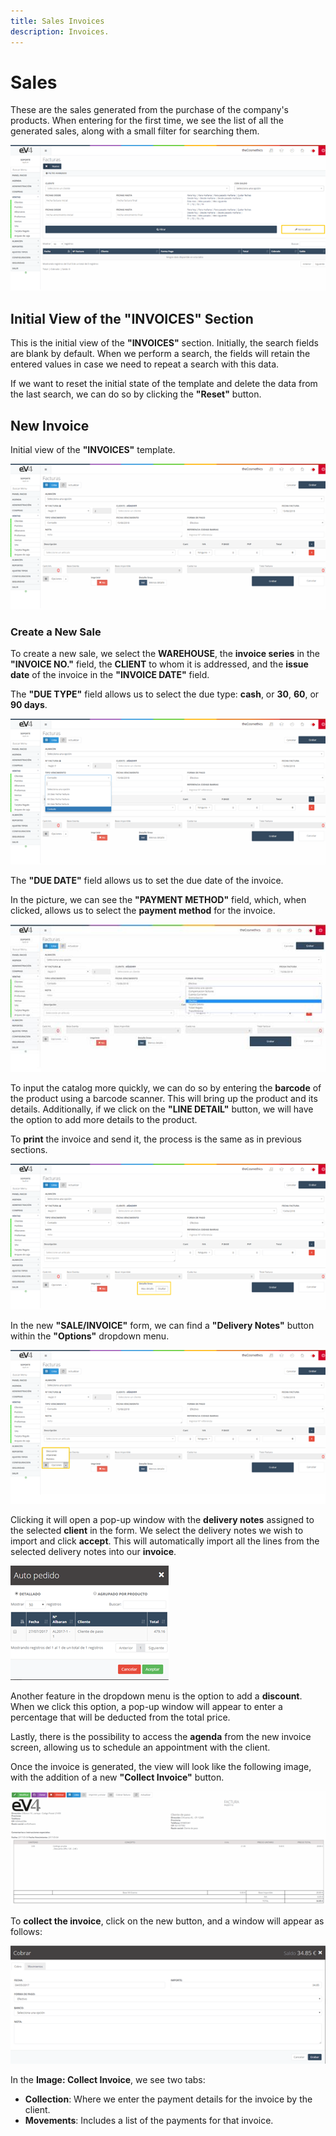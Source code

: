 ```yaml
---
title: Sales Invoices  
description: Invoices.
---
```


# Sales

These are the sales generated from the purchase of the company's products. When entering for the first time, we see the list of all the generated sales, along with a small filter for searching them.

![Image](../../../../assets/tu_empresa/ventas1.png)

## Initial View of the "INVOICES" Section

This is the initial view of the **"INVOICES"** section. Initially, the search fields are blank by default. When we perform a search, the fields will retain the entered values in case we need to repeat a search with this data.

If we want to reset the initial state of the template and delete the data from the last search, we can do so by clicking the **"Reset"** button.

## New Invoice

Initial view of the **"INVOICES"** template.

![Image](../../../../assets/tu_empresa/ventas2.png)

### Create a New Sale

To create a new sale, we select the **WAREHOUSE**, the **invoice series** in the **"INVOICE NO."** field, the **CLIENT** to whom it is addressed, and the **issue date** of the invoice in the **"INVOICE DATE"** field.

The **"DUE TYPE"** field allows us to select the due type: **cash**, or **30**, **60**, or **90 days**.

![Image](../../../../assets/tu_empresa/ventas3.png)

The **"DUE DATE"** field allows us to set the due date of the invoice.

In the picture, we can see the **"PAYMENT METHOD"** field, which, when clicked, allows us to select the **payment method** for the invoice.

![Image](../../../../assets/tu_empresa/ventas4.jpg)

To input the catalog more quickly, we can do so by entering the **barcode** of the product using a barcode scanner. This will bring up the product and its details. Additionally, if we click on the **"LINE DETAIL"** button, we will have the option to add more details to the product.

To **print** the invoice and send it, the process is the same as in previous sections.

![Image](../../../../assets/tu_empresa/ventas5.png)

In the new **"SALE/INVOICE"** form, we can find a **"Delivery Notes"** button within the **"Options"** dropdown menu.

![Image](../../../../assets/tu_empresa/ventas6.png)

Clicking it will open a pop-up window with the **delivery notes** assigned to the selected **client** in the form. We select the delivery notes we wish to import and click **accept**. This will automatically import all the lines from the selected delivery notes into our **invoice**.

![Image](../../../../assets/tu_empresa/ventas7.png)

Another feature in the dropdown menu is the option to add a **discount**. When we click this option, a pop-up window will appear to enter a percentage that will be deducted from the total price.

Lastly, there is the possibility to access the **agenda** from the new invoice screen, allowing us to schedule an appointment with the client.

Once the invoice is generated, the view will look like the following image, with the addition of a new **"Collect Invoice"** button.

![Image](../../../../assets/tu_empresa/ventas8.png)

To **collect the invoice**, click on the new button, and a window will appear as follows:

![Image](../../../../assets/tu_empresa/ventas9.png)

In the **Image: Collect Invoice**, we see two tabs:

- **Collection**: Where we enter the payment details for the invoice by the client.
- **Movements**: Includes a list of the payments for that invoice.
